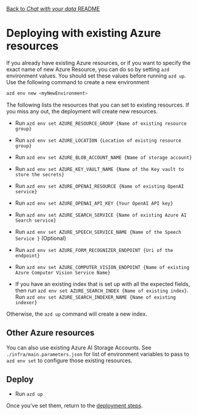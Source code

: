 [Back to *Chat with your data* README](../README.md)

# Deploying with existing Azure resources

If you already have existing Azure resources, or if you want to specify the exact name of new Azure Resource, you can do so by setting `azd` environment values.
You should set these values before running `azd up`. Use the following command to create a new environment
```sh
azd env new <myNewEnvironment>
```

The following lists the resources that you can set to existing resources. If you miss any out, the deployment will create new resources.

- Run `azd env set AZURE_RESOURCE_GROUP {Name of existing resource group}`
- Run `azd env set AZURE_LOCATION {Location of existing resource group}`
- Run `azd env set AZURE_BLOB_ACCOUNT_NAME {Name of storage account}`
- Run `azd env set AZURE_KEY_VAULT_NAME {Name of the Key vault to store the secrets}`
- Run `azd env set AZURE_OPENAI_RESOURCE {Name of existing OpenAI service}`
- Run `azd env set AZURE_OPENAI_API_KEY {Your OpenAI API key}`
- Run `azd env set AZURE_SEARCH_SERVICE {Name of existing Azure AI Search service}`
- Run `azd env set AZURE_SPEECH_SERVICE_NAME {Name of the Speech Service }` (Optional)
- Run `azd env set AZURE_FORM_RECOGNIZER_ENDPOINT {Uri of the endpoint}`
- Run `azd env set AZURE_COMPUTER_VISION_ENDPOINT {Name of existing Azure Computer Vision Service Name}`

- If you have an existing index that is set up with all the expected fields, then run `azd env set AZURE_SEARCH_INDEX {Name of existing index}`. Run `azd env set AZURE_SEARCH_INDEXER_NAME {Name of existing indexer}`

Otherwise, the `azd up` command will create a new index.


## Other Azure resources

You can also use existing Azure AI Storage Accounts. See `./infra/main.parameters.json` for list of environment variables to pass to `azd env set` to configure those existing resources.

## Deploy
- Run `azd up`

Once you've set them, return to the [deployment steps](../README.md#deploy).
